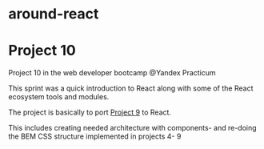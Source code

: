 # around-react

# Project 10
Project 10 in the web developer bootcamp @Yandex Practicum

This sprint was a quick introduction to React along with some of  the React ecosystem tools and modules.

The project is basically to port [Project 9](https://github.com/datvidc/web_project_4) to React.

This includes creating needed architecture with components- and re-doing the BEM CSS structure implemented in projects 4- 9
